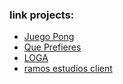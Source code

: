 <h3>link projects: </h3>
<ul>
  <li><a href="https://juegopong.netlify.app/">Juego Pong</a></li>
  <li><a href="https://queprefieresjuego.netlify.app/">Que Prefieres</a></li>
  <li><a href="https://logaco.netlify.app">LOGA</a></li>
  <li><a href="https://consultoriomoh.netlify.app">ramos estudios client</a></li>
</ul>
